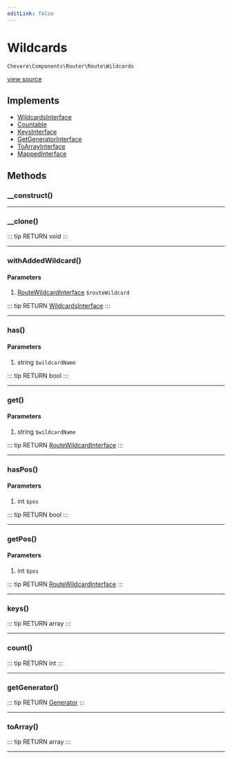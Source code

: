 ```yaml
---
editLink: false
---
```


# Wildcards

`Chevere\Components\Router\Route\Wildcards`

[view source](https://github.com/chevere/chevere/blob/master/src/Chevere/Components/Router/Route/Wildcards.php)

## Implements

- [WildcardsInterface](../../../Interfaces/Router/Route/WildcardsInterface.md)
- [Countable](https://www.php.net/manual/class.countable)
- [KeysInterface](../../../Interfaces/DataStructure/KeysInterface.md)
- [GetGeneratorInterface](../../../Interfaces/DataStructure/GetGeneratorInterface.md)
- [ToArrayInterface](../../../Interfaces/Common/ToArrayInterface.md)
- [MappedInterface](../../../Interfaces/DataStructure/MappedInterface.md)

## Methods

### __construct()

---

### __clone()

::: tip RETURN
void
:::

---

### withAddedWildcard()

#### Parameters

1. [RouteWildcardInterface](../../../Interfaces/Router/Route/RouteWildcardInterface.md) `$routeWildcard`

::: tip RETURN
[WildcardsInterface](../../../Interfaces/Router/Route/WildcardsInterface.md)
:::

---

### has()

#### Parameters

1. string `$wildcardName`

::: tip RETURN
bool
:::

---

### get()

#### Parameters

1. string `$wildcardName`

::: tip RETURN
[RouteWildcardInterface](../../../Interfaces/Router/Route/RouteWildcardInterface.md)
:::

---

### hasPos()

#### Parameters

1. int `$pos`

::: tip RETURN
bool
:::

---

### getPos()

#### Parameters

1. int `$pos`

::: tip RETURN
[RouteWildcardInterface](../../../Interfaces/Router/Route/RouteWildcardInterface.md)
:::

---

### keys()

::: tip RETURN
array
:::

---

### count()

::: tip RETURN
int
:::

---

### getGenerator()

::: tip RETURN
[Generator](https://www.php.net/manual/class.generator)
:::

---

### toArray()

::: tip RETURN
array
:::

---
